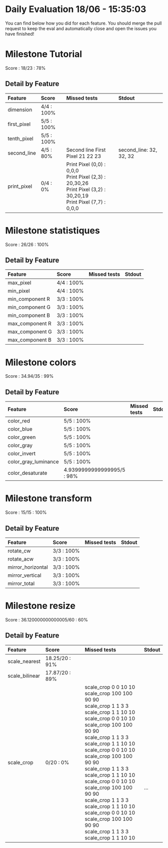 # Daily Evaluation 18/06 - 15:35:03
You can find below how you did for each feature. 
 You should merge the pull request to keep the eval and automatically close and open the issues you have finished!
# Milestone  Tutorial
Score : 18/23 :  78%
## Detail by Feature
| Feature     | Score       | Missed tests                                                                                                           | Stdout                  |
| :---------- | :---------- | :--------------------------------------------------------------------------------------------------------------------- | :---------------------- |
| dimension   | 4/4 :  100% |                                                                                                                        |                         |
| first_pixel | 5/5 :  100% |                                                                                                                        |                         |
| tenth_pixel | 5/5 :  100% |                                                                                                                        |                         |
| second_line | 4/5 :  80%  | Second line First Pixel 21 22 23                                                                                       | second_line: 32, 32, 32 |
| print_pixel | 0/4 :  0%   | Print Pixel (0,0) : 0,0,0<br>Print Pixel (2,3) : 20,30,26<br>Print Pixel (3,2) : 30,20,19<br>Print Pixel (7,7) : 0,0,0 | <br><br><br>            |

# Milestone  statistiques
Score : 26/26 :  100%
## Detail by Feature
| Feature         | Score       | Missed tests | Stdout |
| :-------------- | :---------- | :----------- | :----- |
| max_pixel       | 4/4 :  100% |              |        |
| min_pixel       | 4/4 :  100% |              |        |
| min_component R | 3/3 :  100% |              |        |
| min_component G | 3/3 :  100% |              |        |
| min_component B | 3/3 :  100% |              |        |
| max_component R | 3/3 :  100% |              |        |
| max_component G | 3/3 :  100% |              |        |
| max_component B | 3/3 :  100% |              |        |

# Milestone  colors
Score : 34.94/35 :  99%
## Detail by Feature
| Feature              | Score                       | Missed tests | Stdout |
| :------------------- | :-------------------------- | :----------- | :----- |
| color_red            | 5/5 :  100%                 |              |        |
| color_blue           | 5/5 :  100%                 |              |        |
| color_green          | 5/5 :  100%                 |              |        |
| color_gray           | 5/5 :  100%                 |              |        |
| color_invert         | 5/5 :  100%                 |              |        |
| color_gray_luminance | 5/5 :  100%                 |              |        |
| color_desaturate     | 4.9399999999999995/5 :  98% |              |        |

# Milestone  transform
Score : 15/15 :  100%
## Detail by Feature
| Feature           | Score       | Missed tests | Stdout |
| :---------------- | :---------- | :----------- | :----- |
| rotate_cw         | 3/3 :  100% |              |        |
| rotate_acw        | 3/3 :  100% |              |        |
| mirror_horizontal | 3/3 :  100% |              |        |
| mirror_vertical   | 3/3 :  100% |              |        |
| mirror_total      | 3/3 :  100% |              |        |

# Milestone  resize
Score : 36.120000000000005/60 :  60%
## Detail by Feature
| Feature        | Score           | Missed tests                                                                                                                                                                                                                                                                                                                                                                                                                                                                                           | Stdout                            |
| :------------- | :-------------- | :----------------------------------------------------------------------------------------------------------------------------------------------------------------------------------------------------------------------------------------------------------------------------------------------------------------------------------------------------------------------------------------------------------------------------------------------------------------------------------------------------- | :-------------------------------- |
| scale_nearest  | 18.25/20 :  91% |                                                                                                                                                                                                                                                                                                                                                                                                                                                                                                        |                                   |
| scale_bilinear | 17.87/20 :  89% |                                                                                                                                                                                                                                                                                                                                                                                                                                                                                                        |                                   |
| scale_crop     | 0/20 :  0%      | scale_crop 0 0 10 10<br>scale_crop 100 100 90 90<br>scale_crop 1 1 3 3<br>scale_crop 1 1 10 10<br>scale_crop 0 0 10 10<br>scale_crop 100 100 90 90<br>scale_crop 1 1 3 3<br>scale_crop 1 1 10 10<br>scale_crop 0 0 10 10<br>scale_crop 100 100 90 90<br>scale_crop 1 1 3 3<br>scale_crop 1 1 10 10<br>scale_crop 0 0 10 10<br>scale_crop 100 100 90 90<br>scale_crop 1 1 3 3<br>scale_crop 1 1 10 10<br>scale_crop 0 0 10 10<br>scale_crop 100 100 90 90<br>scale_crop 1 1 3 3<br>scale_crop 1 1 10 10 | <br><br><br><br><br><br><br><br>… |

